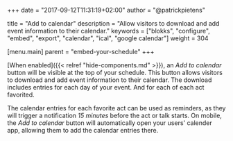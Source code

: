 +++
date            = "2017-09-12T11:31:19+02:00"
author          = "@patrickpietens"

title           = "Add to calendar"
description     = "Allow visitors to download and add event information to their calendar."
keywords        = ["blokks", "configure", "embed", "export", "calendar", "ical", "google calendar"]
weight          = 304

[menu.main]
parent          = "embed-your-schedule"
+++

[When enabled]({{< relref "hide-components.md" >}}), an *Add to calendar* button will be visible at the top of your schedule. This button allows visitors to download and add event information to their calendar. The download includes entries for each day of your event. And for each of each act favorited.

The calendar entries for each favorite act can be used as reminders, as they will trigger a notification *15 minutes* before the act or talk starts. On mobile, the *Add to calendar* button will automatically open your users' calender app, allowing them to add the calendar entries there.
